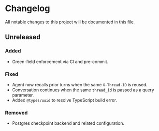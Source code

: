 # Changelog

All notable changes to this project will be documented in this file.

## Unreleased

### Added
- Green-field enforcement via CI and pre-commit.


### Fixed
- Agent now recalls prior turns when the same `X-Thread-ID` is reused.
- Conversation continues when the same `thread_id` is passed as a query parameter.
- Added `@types/uuid` to resolve TypeScript build error.

### Removed
- Postgres checkpoint backend and related configuration.
